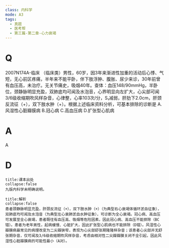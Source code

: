 ```yaml
---
class: 内科学
mode: A3
tags:
  - 真题
  - 医考帮
  - 第三篇-第二章-心力衰竭
---
```


# Q
2007N174A-临床 （临床类）男性，60岁，因3年来渐进性加重的活动后心悸、气短，无心前区疼痛，半年来不能平卧，伴下肢浮肿、腹胀、尿少来诊，30年前曾有血压高，未治疗。无关节痛史，吸烟40年。查体：血压148/90mmHg，半卧位，颈静脉明显充盈，双肺底均可闻及水泡音，心界明显向左扩大，心尖部可闻3/6级收缩期吹风样杂音，心律整，心率103次/分，S₁减弱，肝肋下2.0cm，肝颈反流征（+），双下肢水肿（+）。根据上述临床资料分析，可基本排除的诊断是
A.风湿性心脏瓣膜病
B.冠心病
C.高血压病
D.扩张型心肌病

# A
A
# D
```ad-note
title:课本出处
collapse:false
九版内科学未明确说明。
```

```ad-summary
title:解析
collapse:false
患者颈静脉明显充盈，肝颈反流征（+），双下肢水肿（+）（为典型右心衰竭体循环淤血征象），双肺底均可闻及水泡音（为典型左心衰肺淤血水肿征象），可诊断为全心衰竭。冠心病、高血压可发展至全心衰竭，患者既往有血压高、吸烟等危险因素，因此冠心病、高血压不能排除（BC错）。患者为老年男性，起病缓慢、心脏扩大，因此扩张型心肌病也不能排除（D错）。风湿性心瓣膜病最常见的病理改变为二尖瓣狭窄，表现为心尖部舒张期隆隆样杂音；该患者心尖部并无舒张期杂音，仅可闻及3/6级收缩期吹风样杂音，考虑由相对性二尖瓣瓣膜关闭不全引起，因此风湿性心脏瓣膜病的可能性最小（A对）。
```

